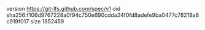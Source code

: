version https://git-lfs.github.com/spec/v1
oid sha256:f106d9767228a0f94c750e690cdda24f0fd8adefe9ba0477c78218a8c919f017
size 1852459
